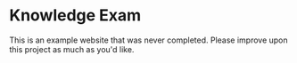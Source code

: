 # Knowledge Exam

This is an example website that was never completed. Please improve upon this project as much as you'd like.
